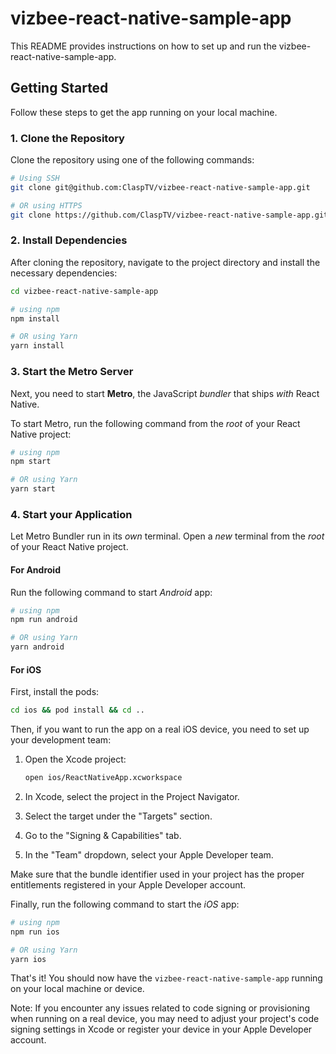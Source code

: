 # vizbee-react-native-sample-app

This README provides instructions on how to set up and run the vizbee-react-native-sample-app.

## Getting Started

Follow these steps to get the app running on your local machine.

### 1. Clone the Repository

Clone the repository using one of the following commands:

```bash
# Using SSH
git clone git@github.com:ClaspTV/vizbee-react-native-sample-app.git

# OR using HTTPS
git clone https://github.com/ClaspTV/vizbee-react-native-sample-app.git
```

### 2. Install Dependencies

After cloning the repository, navigate to the project directory and install the necessary dependencies:

```bash
cd vizbee-react-native-sample-app

# using npm
npm install

# OR using Yarn
yarn install

```

### 3. Start the Metro Server

Next, you need to start **Metro**, the JavaScript _bundler_ that ships _with_ React Native.

To start Metro, run the following command from the _root_ of your React Native project:

```bash
# using npm
npm start

# OR using Yarn
yarn start
```

### 4. Start your Application

Let Metro Bundler run in its _own_ terminal. Open a _new_ terminal from the _root_ of your React Native project.

#### For Android

Run the following command to start _Android_ app:

```bash
# using npm
npm run android

# OR using Yarn
yarn android
```

#### For iOS

First, install the pods:

```bash
cd ios && pod install && cd ..
```

Then, if you want to run the app on a real iOS device, you need to set up your development team:

1. Open the Xcode project:

   ```bash
   open ios/ReactNativeApp.xcworkspace
   ```

2. In Xcode, select the project in the Project Navigator.
3. Select the target under the "Targets" section.
4. Go to the "Signing & Capabilities" tab.
5. In the "Team" dropdown, select your Apple Developer team.

Make sure that the bundle identifier used in your project has the proper entitlements registered in your Apple Developer account.

Finally, run the following command to start the _iOS_ app:

```bash
# using npm
npm run ios

# OR using Yarn
yarn ios
```

That's it! You should now have the `vizbee-react-native-sample-app` running on your local machine or device.

Note: If you encounter any issues related to code signing or provisioning when running on a real device, you may need to adjust your project's code signing settings in Xcode or register your device in your Apple Developer account.
